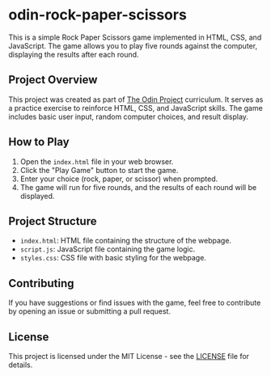 # odin-rock-paper-scissors

This is a simple Rock Paper Scissors game implemented in HTML, CSS, and JavaScript. The game allows you to play five rounds against the computer, displaying the results after each round.

## Project Overview

This project was created as part of [The Odin Project](https://www.theodinproject.com/) curriculum. It serves as a practice exercise to reinforce HTML, CSS, and JavaScript skills. The game includes basic user input, random computer choices, and result display.

## How to Play

1. Open the `index.html` file in your web browser.
2. Click the "Play Game" button to start the game.
3. Enter your choice (rock, paper, or scissor) when prompted.
4. The game will run for five rounds, and the results of each round will be displayed.

## Project Structure

- `index.html`: HTML file containing the structure of the webpage.
- `script.js`: JavaScript file containing the game logic.
- `styles.css`: CSS file with basic styling for the webpage.

## Contributing

If you have suggestions or find issues with the game, feel free to contribute by opening an issue or submitting a pull request.

## License

This project is licensed under the MIT License - see the [LICENSE](LICENSE) file for details.
